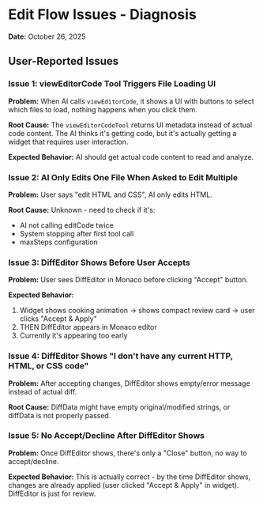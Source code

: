 # Edit Flow Issues - Diagnosis

**Date:** October 26, 2025

## User-Reported Issues

### Issue 1: viewEditorCode Tool Triggers File Loading UI
**Problem:** When AI calls `viewEditorCode`, it shows a UI with buttons to select which files to load, nothing happens when you click them.

**Root Cause:** The `viewEditorCodeTool` returns UI metadata instead of actual code content. The AI thinks it's getting code, but it's actually getting a widget that requires user interaction.

**Expected Behavior:** AI should get actual code content to read and analyze.

### Issue 2: AI Only Edits One File When Asked to Edit Multiple
**Problem:** User says "edit HTML and CSS", AI only edits HTML.

**Root Cause:** Unknown - need to check if it's:
- AI not calling editCode twice
- System stopping after first tool call
- maxSteps configuration

### Issue 3: DiffEditor Shows Before User Accepts
**Problem:** User sees DiffEditor in Monaco before clicking "Accept" button.

**Expected Behavior:**
1. Widget shows cooking animation → shows compact review card → user clicks "Accept & Apply"
2. THEN DiffEditor appears in Monaco editor
3. Currently it's appearing too early

### Issue 4: DiffEditor Shows "I don't have any current HTTP, HTML, or CSS code"
**Problem:** After accepting changes, DiffEditor shows empty/error message instead of actual diff.

**Root Cause:** DiffData might have empty original/modified strings, or diffData is not properly passed.

### Issue 5: No Accept/Decline After DiffEditor Shows
**Problem:** Once DiffEditor shows, there's only a "Close" button, no way to accept/decline.

**Expected Behavior:** This is actually correct - by the time DiffEditor shows, changes are already applied (user clicked "Accept & Apply" in widget). DiffEditor is just for review.

